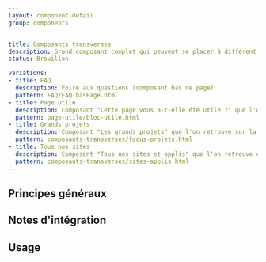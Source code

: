 ```yaml
---
layout: component-detail
group: components


title: Composants transverses
description: Grand composant complet qui peuvent se placer à différent endroit des pages.
status: Brouillon

variations:
- title: FAQ
  description: Foire aux questions (composant bas de page)
  pattern: FAQ/FAQ-basPage.html
- title: Page utile
  description: Composant "Cette page vous a-t-elle été utile ?" que l'on retrouve en bas de page.
  pattern: page-utile/bloc-utile.html
- title: Grands projets
  description: Composant "Les grands projets" que l'on retrouve sur la page d'accueil. Une mise en avant, un focus sur des grandes thématiques
  pattern: composants-transverses/focus-projets.html
- title: Tous nos sites
  description: Composant "Tous nos sites et applis" que l'on retrouve en bas de page de la page d'accueil.
  pattern: composants-transverses/sites-applis.html
---
```



## Principes généraux


## Notes d'intégration


## Usage
